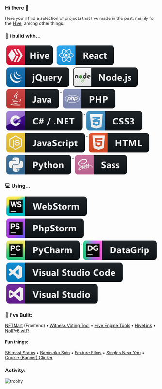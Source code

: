 ### Hi there 👋

Here you'll find a selection of projects that I've made in the past, mainly for the [Hive](https://hive.io), among other things.


### 🚧 I build with...

<p>
  <a href="http://hive.io/">
    <img src="https://raw.githubusercontent.com/CADawg/CADawg/5fcade7cf7f35824e624857d7f7c01b4f5d7f9a2/badges/hive.svg" alt="Hive" style="vertical-align:top; margin:4px">
  </a>

 <a href="https://reactjs.org/">
    <img src="https://raw.githubusercontent.com/MikeCodesDotNET/ColoredBadges/master/svg/dev/frameworks/react.svg" alt="React" style="vertical-align:top; margin:4px">
  </a>

  <a href="https://getbootstrap.com/">
    <img src="https://raw.githubusercontent.com/MikeCodesDotNET/ColoredBadges/master/svg/dev/frameworks/jquery.svg" alt="Bootstrap" style="vertical-align:top; margin:4px">
  </a>

  <a href="https://nodejs.org">
    <img src="https://raw.githubusercontent.com/MikeCodesDotNET/ColoredBadges/master/svg/dev/frameworks/nodejs.svg" alt="Node.js" style="vertical-align:top; margin:4px">
  </a>

  <a href="https://java.com/">
    <img src="https://raw.githubusercontent.com/MikeCodesDotNET/ColoredBadges/master/svg/dev/languages/java.svg" alt="JQuery" style="vertical-align:top; margin:4px">
  </a>

  <a href="https://php.net/">
    <img src="https://raw.githubusercontent.com/MikeCodesDotNET/ColoredBadges/master/svg/dev/languages/php.svg" alt="PHP" style="vertical-align:top; margin:4px">
  </a>

  <a href="https://docs.microsoft.com/en-us/dotnet/csharp/getting-started/introduction-to-the-csharp-language-and-the-net-framework">
    <img src="https://raw.githubusercontent.com/MikeCodesDotNET/ColoredBadges/master/svg/dev/languages/csharp_dotnet.svg" alt="C# / .NET" style="vertical-align:top; margin:4px">
  </a>

  <a href="#">
    <img src="https://raw.githubusercontent.com/MikeCodesDotNET/ColoredBadges/master/svg/dev/languages/css3.svg" alt="CSS" style="vertical-align:top; margin:4px">
  </a>
  
  <a href="#">
    <img src="https://raw.githubusercontent.com/MikeCodesDotNET/ColoredBadges/master/svg/dev/languages/js.svg" alt="JavaScript" style="vertical-align:top; margin:4px">
  </a>
  
  <a href="#">
    <img src="https://raw.githubusercontent.com/MikeCodesDotNET/ColoredBadges/master/svg/dev/languages/html.svg" alt="HTML" style="vertical-align:top; margin:4px">
  </a>

  <a href="https://python.org">
    <img src="https://raw.githubusercontent.com/MikeCodesDotNET/ColoredBadges/master/svg/dev/languages/python.svg" alt="Python" style="vertical-align:top; margin:4px">
  </a>
  
  <a href="https://sass-lang.com">
    <img src="https://raw.githubusercontent.com/MikeCodesDotNET/ColoredBadges/master/svg/dev/languages/sass.svg" alt="SASS" style="vertical-align:top; margin:4px">
  </a>
  
 </p>
 
 ### 💻 Using...
 
 <p>

  <a href="https://www.jetbrains.com/webstorm/">
    <img src="https://raw.githubusercontent.com/MikeCodesDotNET/ColoredBadges/master/svg/dev/tools/jetbrains_webstorm.svg" alt="WebStorm" style="vertical-align:top; margin:4px">
  </a>

  <a href="https://www.jetbrains.com/phpstorm/">
    <img src="https://raw.githubusercontent.com/MikeCodesDotNET/ColoredBadges/master/svg/dev/tools/jetbrains_phpstorm.svg" alt="PHPStorm" style="vertical-align:top; margin:4px">
  </a>

  <a href="https://www.jetbrains.com/pycharm/">
    <img src="https://raw.githubusercontent.com/MikeCodesDotNET/ColoredBadges/master/svg/dev/tools/jetbrains_pycharm.svg" alt="PyCharm" style="vertical-align:top; margin:4px">
  </a>

  <a href="https://www.jetbrains.com/datagrip/">
    <img src="https://raw.githubusercontent.com/MikeCodesDotNET/ColoredBadges/master/svg/dev/tools/jetbrains_datagrip.svg" alt="DataGrip" style="vertical-align:top; margin:4px">
  </a>

  <a href="https://code.visualstudio.com/">
    <img src="https://raw.githubusercontent.com/MikeCodesDotNET/ColoredBadges/master/svg/dev/tools/visualstudio_code.svg" alt="Visual Studio Code" style="vertical-align:top; margin:4px">
  </a>
  
  <a href="https://visualstudio.microsoft.com/">
    <img src="https://raw.githubusercontent.com/MikeCodesDotNET/ColoredBadges/master/svg/dev/tools/visualstudio.svg" alt="Visual Studio" style="vertical-align:top; margin:4px">
  </a>

  

</p>

### 🧱 I've Built:

[NFTMart](https://nftm.art) (Frontend) • [Witness Voting Tool](https://vote.hive.uno) • [Hive Engine Tools](https://engine.hive.uno) • [HiveLink](https://hivel.ink/) • [NoIPv6.wtf?](https://noipv6.wtf/)

#### Fun things:
[Shitpost Status](https://shitpoststatus.com) • [Babushka Spin](https://babushkaspin.com) • [Feature Films](https://featurefilms.co) • [Singles Near You](https://hotsingles.cyou) • [Cookie (Banner) Clicker](https://cookieclicker.dbuidl.com/)

<a rel="me" href="https://privex.social/@cadawg"></a>

### Activity:

![trophy](https://github-profile-trophy.vercel.app/?username=cadawg&theme=onestar&no-frame=true&no-bg=true&row=1&column=8)
